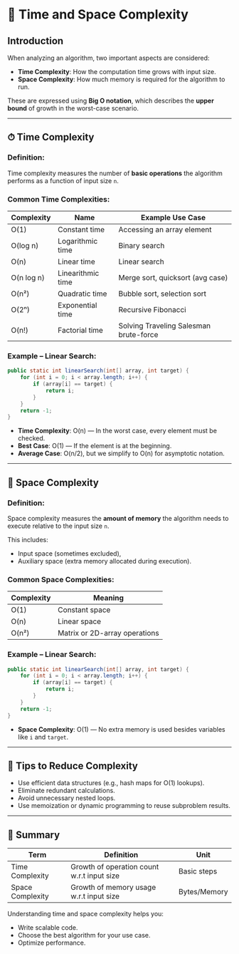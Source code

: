 # 📘 Time and Space Complexity

## Introduction

When analyzing an algorithm, two important aspects are considered:

* **Time Complexity**: How the computation time grows with input size.
* **Space Complexity**: How much memory is required for the algorithm to run.

These are expressed using **Big O notation**, which describes the **upper bound** of growth in the worst-case scenario.

---

## ⏱ Time Complexity

### Definition:

Time complexity measures the number of **basic operations** the algorithm performs as a function of input size `n`.

### Common Time Complexities:

| Complexity | Name              | Example Use Case                       |
| ---------- | ----------------- | -------------------------------------- |
| O(1)       | Constant time     | Accessing an array element             |
| O(log n)   | Logarithmic time  | Binary search                          |
| O(n)       | Linear time       | Linear search                          |
| O(n log n) | Linearithmic time | Merge sort, quicksort (avg case)       |
| O(n²)      | Quadratic time    | Bubble sort, selection sort            |
| O(2ⁿ)      | Exponential time  | Recursive Fibonacci                    |
| O(n!)      | Factorial time    | Solving Traveling Salesman brute-force |

### Example – Linear Search:

```java
public static int linearSearch(int[] array, int target) {
    for (int i = 0; i < array.length; i++) {
        if (array[i] == target) {
            return i;
        }
    }
    return -1;
}
```

* **Time Complexity**: O(n) — In the worst case, every element must be checked.
* **Best Case**: O(1) — If the element is at the beginning.
* **Average Case**: O(n/2), but we simplify to O(n) for asymptotic notation.

---

## 💾 Space Complexity

### Definition:

Space complexity measures the **amount of memory** the algorithm needs to execute relative to the input size `n`.

This includes:

* Input space (sometimes excluded),
* Auxiliary space (extra memory allocated during execution).

### Common Space Complexities:

| Complexity | Meaning                       |
| ---------- | ----------------------------- |
| O(1)       | Constant space                |
| O(n)       | Linear space                  |
| O(n²)      | Matrix or 2D-array operations |

### Example – Linear Search:

```java
public static int linearSearch(int[] array, int target) {
    for (int i = 0; i < array.length; i++) {
        if (array[i] == target) {
            return i;
        }
    }
    return -1;
}
```

* **Space Complexity**: O(1) — No extra memory is used besides variables like `i` and `target`.

---

## 🔁 Tips to Reduce Complexity

* Use efficient data structures (e.g., hash maps for O(1) lookups).
* Eliminate redundant calculations.
* Avoid unnecessary nested loops.
* Use memoization or dynamic programming to reuse subproblem results.

---

## 📌 Summary

| Term             | Definition                                  | Unit         |
| ---------------- | ------------------------------------------- | ------------ |
| Time Complexity  | Growth of operation count w\.r.t input size | Basic steps  |
| Space Complexity | Growth of memory usage w\.r.t input size    | Bytes/Memory |

Understanding time and space complexity helps you:

* Write scalable code.
* Choose the best algorithm for your use case.
* Optimize performance.